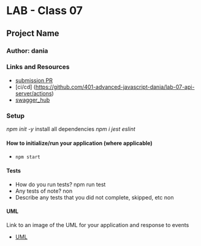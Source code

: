 # LAB - Class 07

## Project Name

### Author: dania

### Links and Resources

- [submission PR](https://github.com/401-advanced-javascript-dania/lab-07-api-server/pull/1)
- [ci/cd] (https://github.com/401-advanced-javascript-dania/lab-07-api-server/actions)
- [swagger_hub]()


### Setup
*npm init -y*
install all dependencies *npm i jest eslint*
#### How to initialize/run your application (where applicable)

- `npm start`

#### Tests

- How do you run tests?
npm run test
- Any tests of note?
non
- Describe any tests that you did not complete, skipped, etc
non
#### UML

Link to an image of the UML for your application and response to events
- [UML](https://github.com/401-advanced-javascript-dania/lab-07-api-server/blob/lab07/IMG_20200128_072015.jpg)
